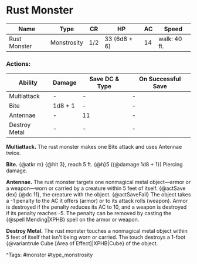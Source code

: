 # Rust Monster

| Name | Type | CR | HP | AC | Speed |
|------|------|----|----|----|-------|
| Rust Monster | Monstrosity | 1/2 | 33 (6d8 + 6) | 14 | walk: 40 ft. |

### Actions:

| Ability | Damage | Save DC & Type | On Successful Save |
|---------|--------|----------------|--------------------|
| Multiattack | - | - | - |
| Bite | 1d8 + 1 | - | - |
| Antennae | - | 11 | - |
| Destroy Metal | - | - | - |


**Multiattack.** The rust monster makes one Bite attack and uses Antennae twice.

**Bite.** {@atkr m} {@hit 3}, reach 5 ft. {@h}5 ({@damage 1d8 + 1}) Piercing damage.

**Antennae.** The rust monster targets one nonmagical metal object—armor or a weapon—worn or carried by a creature within 5 feet of itself. {@actSave dex} {@dc 11}, the creature with the object. {@actSaveFail} The object takes a -1 penalty to the AC it offers (armor) or to its attack rolls (weapon). Armor is destroyed if the penalty reduces its AC to 10, and a weapon is destroyed if its penalty reaches -5. The penalty can be removed by casting the {@spell Mending|XPHB} spell on the armor or weapon.

**Destroy Metal.** The rust monster touches a nonmagical metal object within 5 feet of itself that isn't being worn or carried. The touch destroys a 1-foot {@variantrule Cube [Area of Effect]|XPHB|Cube} of the object.

^Tags: #monster #type_monstrosity